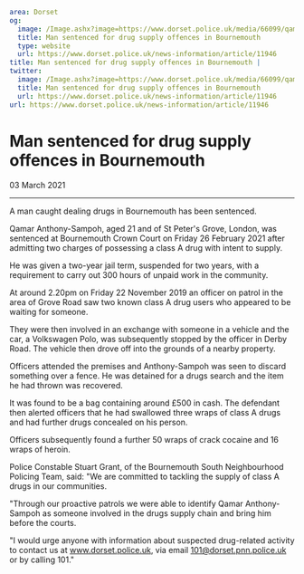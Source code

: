 ```yaml
area: Dorset
og:
  image: /Image.ashx?image=https://www.dorset.police.uk/media/66099/qamar-anthony-sampoh-26-february-2021.jpg&amp;amp;width=150
  title: Man sentenced for drug supply offences in Bournemouth
  type: website
  url: https://www.dorset.police.uk/news-information/article/11946
title: Man sentenced for drug supply offences in Bournemouth |
twitter:
  image: /Image.ashx?image=https://www.dorset.police.uk/media/66099/qamar-anthony-sampoh-26-february-2021.jpg&amp;amp;width=150
  title: Man sentenced for drug supply offences in Bournemouth
  url: https://www.dorset.police.uk/news-information/article/11946
url: https://www.dorset.police.uk/news-information/article/11946
```

# Man sentenced for drug supply offences in Bournemouth

03 March 2021

* * *

A man caught dealing drugs in Bournemouth has been sentenced.

Qamar Anthony-Sampoh, aged 21 and of St Peter's Grove, London, was sentenced at Bournemouth Crown Court on Friday 26 February 2021 after admitting two charges of possessing a class A drug with intent to supply.

He was given a two-year jail term, suspended for two years, with a requirement to carry out 300 hours of unpaid work in the community.

At around 2.20pm on Friday 22 November 2019 an officer on patrol in the area of Grove Road saw two known class A drug users who appeared to be waiting for someone.

They were then involved in an exchange with someone in a vehicle and the car, a Volkswagen Polo, was subsequently stopped by the officer in Derby Road. The vehicle then drove off into the grounds of a nearby property.

Officers attended the premises and Anthony-Sampoh was seen to discard something over a fence. He was detained for a drugs search and the item he had thrown was recovered.

It was found to be a bag containing around £500 in cash. The defendant then alerted officers that he had swallowed three wraps of class A drugs and had further drugs concealed on his person.

Officers subsequently found a further 50 wraps of crack cocaine and 16 wraps of heroin.

Police Constable Stuart Grant, of the Bournemouth South Neighbourhood Policing Team, said: "We are committed to tackling the supply of class A drugs in our communities.

"Through our proactive patrols we were able to identify Qamar Anthony-Sampoh as someone involved in the drugs supply chain and bring him before the courts.

"I would urge anyone with information about suspected drug-related activity to contact us at www.dorset.police.uk, via email 101@dorset.pnn.police.uk or by calling 101."
